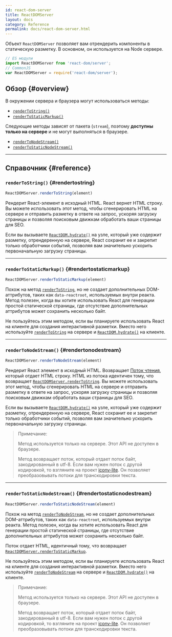 ```yaml
---
id: react-dom-server
title: ReactDOMServer
layout: docs
category: Reference
permalink: docs/react-dom-server.html
---
```


Объект `ReactDOMServer` позволяет вам отрендерить компоненты в статическую разметку. В основном, он используется на Node сервере.

```js
// ES модули
import ReactDOMServer from 'react-dom/server';
// CommonJS
var ReactDOMServer = require('react-dom/server');
```

## Обзор {#overview}

В окружении сервера и браузера могут использоваться методы:

- [`renderToString()`](#rendertostring)
- [`renderToStaticMarkup()`](#rendertostaticmarkup)

Следующие методы зависят от пакета (`stream`), поэтому **доступны только на сервере** и не могут выполняться в браузере.

- [`renderToNodeStream()`](#rendertonodestream)
- [`renderToStaticNodeStream()`](#rendertostaticnodestream)

* * *

## Справочник {#reference}

### `renderToString()` {#rendertostring}

```javascript
ReactDOMServer.renderToString(element)
```

Рендерит React-элемент в исходный HTML. React вернет HTML строку. Вы можете использовать этот метод, чтобы сгенерировать HTML на сервере и отправить разметку в ответе на запрос, ускоряя загрузку страницы и позволяя поиcковым движкам обработать ваши страницы для SEO.

Если вы вызываете [`ReactDOM.hydrate()`](/docs/react-dom.html#hydrate) на узле, который уже содержит разметку, отрендеренную на сервере, React сохранит ее и закрепит только обработчики событий, позволяя вам значительно ускорить первоначальную загрузку страницы.

* * *

### `renderToStaticMarkup()` {#rendertostaticmarkup}

```javascript
ReactDOMServer.renderToStaticMarkup(element)
```
Похож на метод [`renderToString`](#rendertostring), но не создает дополнительных DOM-аттрибутов, таких как `data-reactroot`, используемых внутри реакта. Метод полезен, когда вы хотите использовать React для генерации простой статической страницы, где отсутствие дополнительных аттрибутов может сохранить несколько байт. 

Не пользуйтесь этим методом, если вы планируете использовать React на клиенте для создания интерактивной разметки. Вместо него используйте [`renderToString`](#rendertostring) на сервере и [`ReactDOM.hydrate()`](/docs/react-dom.html#hydrate) на клиенте.

* * *

### `renderToNodeStream()` {#rendertonodestream}

```javascript
ReactDOMServer.renderToNodeStream(element)
```

Рендерит React элемент в исходный HTML. Возвращает [Поток чтения](https://nodejs.org/api/stream.html#stream_readable_streams), который отдает HTML строку. HTML из потока идентичен тому, что возвращает [`ReactDOMServer.renderToString`](#rendertostring). Вы можете использовать этот метод, чтобы сгенерировать HTML на сервере и отправить разметку в ответе на запрос, ускоряя загрузку страницы и позволяя поиcковым движкам обработать ваши страницы для SEO.

Если вы вызываете [`ReactDOM.hydrate()`](/docs/react-dom.html#hydrate) на узле, который уже содержит разметку, отрендеренную на сервере, React сохранит ее и закрепит только обработчики событий, позволяя вам значительно ускорить первоначальную загрузку страницы.

> Примечание:
>
> Метод используется только на сервере. Этот API не доступен в браузере.
>
> Метод возвращает поток, который отдает поток байт, закодированный в utf-8. Если вам нужен поток с другой кодировкой, то взгляните на проект [iconv-lite](https://www.npmjs.com/package/iconv-lite). Он позволяет преобразовывать потоки для транскодировки текста.

* * *

### `renderToStaticNodeStream()` {#rendertostaticnodestream}

```javascript
ReactDOMServer.renderToStaticNodeStream(element)
```

Похож на метод [`renderToNodeStream`](#rendertonodestream), но не создает дополнительных DOM-аттрибутов, таких как `data-reactroot`, используемых внутри реакта. Метод полезен, когда вы хотите использовать React для генерации простой статической страницы, где отсутствие дополнительных аттрибутов может сохранить несколько байт. 

Поток отдает HTML, идентичный тому, что возвращает [`ReactDOMServer.renderToStaticMarkup`](#rendertostaticmarkup).

Не пользуйтесь этим методом, если вы планируете использовать React на клиенте для создания интерактивной разметки. Вместо него используйте [`renderToNodeStream`](#rendertonodestream) на сервере и [`ReactDOM.hydrate()`](/docs/react-dom.html#hydrate) на клиенте.

> Примечание:
>
> Метод используется только на сервере. Этот API не доступен в браузере.
>
> Метод возвращает поток, который отдает поток байт, закодированный в utf-8. Если вам нужен поток с другой кодировкой, то взгляните на проект [iconv-lite](https://www.npmjs.com/package/iconv-lite). Он позволяет преобразовывать потоки для транскодировки текста.
